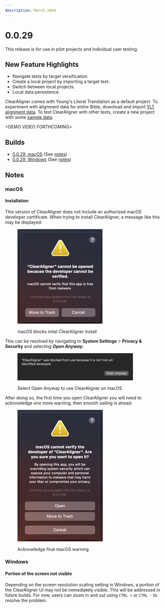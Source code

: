 ```yaml
---
description: March 2024
---
```


# 0.0.29

This release is for use in pilot projects and individual user testing.

## New Feature Highlights

* Navigate texts by target versification.
* Create a local project by importing a target text.
* Switch between local projects.
* Local data persistence.

ClearAligner comes with Young's Literal Translation as a default project. To experiment with alignment data for entire Bible, download and import [YLT alignment data](https://drive.google.com/file/d/1hrDZ960GsCDWpGM8FSOvqdpmmUpegY1y/view?usp=drive\_link). To test ClearAligner with other texts, create a new project with some [sample data](https://drive.google.com/drive/u/0/folders/1qxiHR6t6SEQAUM2gPhdxH64hVt22nn-F).

\<DEMO VIDEO _FORTHCOMING_>

## Builds

* [0.0.29, macOS](https://drive.google.com/file/d/1sUrzgNgdlxRcXRcqm7k\_0JzhPQFU\_X0-/view?usp=drive\_link) (See [notes](0.0.29.md#macos))
* [0.0.29, Windows](https://drive.google.com/file/d/1a-V36-NuIPILTM0uLIxy\_8wTgrKB6olD/view?usp=drive\_link) (See [notes](0.0.29.md#windows))

## Notes

### macOS

#### Installation

This version of ClearAligner does not include an authorized macOS developer certificate. When trying to install ClearAligner, a message like this may be displayed:

<figure><img src="../.gitbook/assets/image (1).png" alt="" width="276"><figcaption><p>macOS blocks inital ClearAligner install</p></figcaption></figure>

This can be resolved by navigating to **System Settings** > **Privacy & Security** and selecting _**Open Anyway:**_&#x20;

<figure><img src="../.gitbook/assets/image.png" alt="" width="375"><figcaption><p>Select Open Anyway to use ClearAligner on macOS</p></figcaption></figure>

After doing so, the first time you open ClearAligner you will need to acknowledge one more warning, then smooth sailing is ahead:

<figure><img src="../.gitbook/assets/image (2).png" alt="" width="277"><figcaption><p>Acknowledge final macOS warning</p></figcaption></figure>

### Windows

#### Portion of the screen not visible

Depending on the screen resolution scaling setting in Windows, a portion of the ClearAligner UI may not be immediately visible. This will be addressed in future builds. For now, users can zoom in and out using `CTRL +` or `CTRL -` to resolve the problem.
